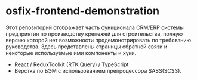 # osfix-frontend-demonstration

Этот репозиторий отображает часть функционала CRM/ERP системы предприятия по производству крепежей для строительства, полную версию которой нет возможности продемонстрировать по требованию руководства. Здесь представлены страницы обратной связи и некоторые используемые ими компоненты и хуки.

- React / ReduxToolkit (RTK Query) / TypeScript
- Верстка по БЭМ с использованием препроцессора SASS(SCSS).

